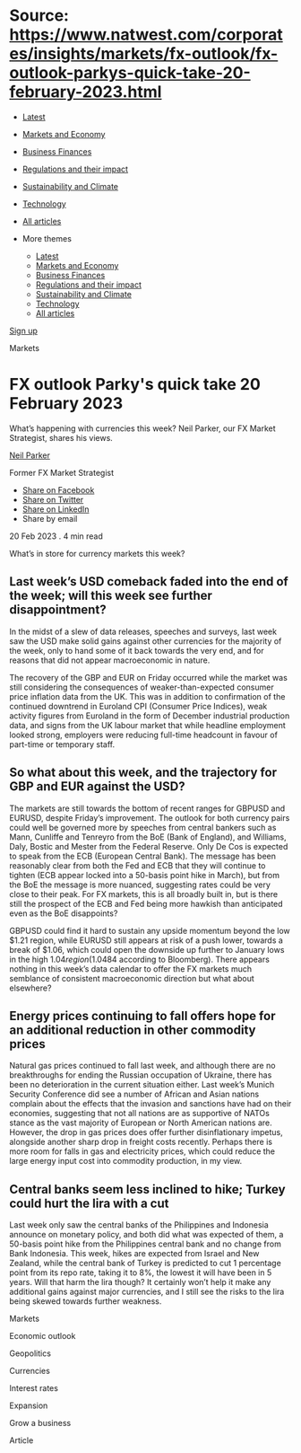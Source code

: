 # Source: https://www.natwest.com/corporates/insights/markets/fx-outlook/fx-outlook-parkys-quick-take-20-february-2023.html

* [Latest](https://www.natwest.com/corporates/insights.html)
* [Markets and Economy](https://www.natwest.com/corporates/insights/markets.html)
* [Business Finances](https://www.natwest.com/corporates/insights/finance.html)
* [Regulations and their impact](https://www.natwest.com/corporates/insights/regulation.html)
* [Sustainability and Climate](https://www.natwest.com/corporates/insights/sustainability.html)
* [Technology](https://www.natwest.com/corporates/insights/technology.html)
* [All articles](https://www.natwest.com/corporates/insights/all-articles.html)
* More themes

  + [Latest](https://www.natwest.com/corporates/insights.html "link")
  + [Markets and Economy](https://www.natwest.com/corporates/insights/markets.html "link")
  + [Business Finances](https://www.natwest.com/corporates/insights/finance.html "link")
  + [Regulations and their impact](https://www.natwest.com/corporates/insights/regulation.html "link")
  + [Sustainability and Climate](https://www.natwest.com/corporates/insights/sustainability.html "link")
  + [Technology](https://www.natwest.com/corporates/insights/technology.html "link")
  + [All articles](https://www.natwest.com/corporates/insights/all-articles.html "link")

[Sign up](https://www.natwest.com/corporates/insights/email-preferences/subscribe.html "Subscribe to receive our latest insights by email")

Markets

# FX outlook Parky's quick take 20 February 2023

What’s happening with currencies this week? Neil Parker, our FX Market Strategist, shares his views.

[Neil Parker](https://www.natwest.com/content/natwest_com/en_uk/corporates/insights/authors/neil-parker.html)

Former FX Market Strategist

* [Share on Facebook ](https://www.facebook.com/sharer/sharer.php?u=https://www.natwest.com/corporates/insights/markets/fx-outlook/fx-outlook-parkys-quick-take-20-february-2023.html)
* [Share on Twitter ](https://www.twitter.com/share?url=https://www.natwest.com/corporates/insights/markets/fx-outlook/fx-outlook-parkys-quick-take-20-february-2023.html)
* [Share on LinkedIn ](http://www.linkedin.com/shareArticle?mini=true&url=https://www.natwest.com/corporates/insights/markets/fx-outlook/fx-outlook-parkys-quick-take-20-february-2023.html)
* Share by email 

20 Feb 2023
. 4 min read

What’s in store for currency markets this week?

## Last week’s USD comeback faded into the end of the week; will this week see further disappointment?

In the midst of a slew of data releases, speeches and surveys, last week saw the USD make solid gains against other currencies for the majority of the week, only to hand some of it back towards the very end, and for reasons that did not appear macroeconomic in nature.

The recovery of the GBP and EUR on Friday occurred while the market was still considering the consequences of weaker-than-expected consumer price inflation data from the UK. This was in addition to confirmation of the continued downtrend in Euroland CPI (Consumer Price Indices), weak activity figures from Euroland in the form of December industrial production data, and signs from the UK labour market that while headline employment looked strong, employers were reducing full-time headcount in favour of part-time or temporary staff.

## So what about this week, and the trajectory for GBP and EUR against the USD?

The markets are still towards the bottom of recent ranges for GBPUSD and EURUSD, despite Friday’s improvement. The outlook for both currency pairs could well be governed more by speeches from central bankers such as Mann, Cunliffe and Tenreyro from the BoE (Bank of England), and Williams, Daly, Bostic and Mester from the Federal Reserve. Only De Cos is expected to speak from the ECB (European Central Bank). The message has been reasonably clear from both the Fed and ECB that they will continue to tighten (ECB appear locked into a 50-basis point hike in March), but from the BoE the message is more nuanced, suggesting rates could be very close to their peak. For FX markets, this is all broadly built in, but is there still the prospect of the ECB and Fed being more hawkish than anticipated even as the BoE disappoints?

GBPUSD could find it hard to sustain any upside momentum beyond the low $1.21 region, while EURUSD still appears at risk of a push lower, towards a break of $1.06, which could open the downside up further to January lows in the high $1.04 region ($1.0484 according to Bloomberg). There appears nothing in this week’s data calendar to offer the FX markets much semblance of consistent macroeconomic direction but what about elsewhere?

## Energy prices continuing to fall offers hope for an additional reduction in other commodity prices

Natural gas prices continued to fall last week, and although there are no breakthroughs for ending the Russian occupation of Ukraine, there has been no deterioration in the current situation either. Last week’s Munich Security Conference did see a number of African and Asian nations complain about the effects that the invasion and sanctions have had on their economies, suggesting that not all nations are as supportive of NATOs stance as the vast majority of European or North American nations are. However, the drop in gas prices does offer further disinflationary impetus, alongside another sharp drop in freight costs recently. Perhaps there is more room for falls in gas and electricity prices, which could reduce the large energy input cost into commodity production, in my view.

## Central banks seem less inclined to hike; Turkey could hurt the lira with a cut

Last week only saw the central banks of the Philippines and Indonesia announce on monetary policy, and both did what was expected of them, a 50-basis point hike from the Philippines central bank and no change from Bank Indonesia. This week, hikes are expected from Israel and New Zealand, while the central bank of Turkey is predicted to cut 1 percentage point from its repo rate, taking it to 8%, the lowest it will have been in 5 years. Will that harm the lira though? It certainly won’t help it make any additional gains against major currencies, and I still see the risks to the lira being skewed towards further weakness.

Markets

Economic outlook

Geopolitics

Currencies

Interest rates

Expansion

Grow a business

Article